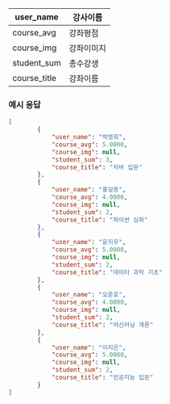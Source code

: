 | user_name    | 강사이름  |
| ------------ | ----- |
| course_avg   | 강좌평점  |
| course_img   | 강좌이미지 |
| student_sum  | 총수강생  |
| course_title | 강좌이름  |

### 예시 응답

```json
[
		{
			"user_name": "박영희", 
			"course_avg": 5.0000, 
			"course_img": null, 
			"student_sum": 3, 
			"course_title": "자바 입문"
		},
		{
			"user_name": "홍길동", 
			"course_avg": 4.0000, 
			"course_img": null, 
			"student_sum": 2, 
			"course_title": "파이썬 심화"
		},
		{
			"user_name": "윤지우", 
			"course_avg": 5.0000, 
			"course_img": null, 
			"student_sum": 2, 
			"course_title": "데이터 과학 기초"
		},
		{
			"user_name": "오준호", 
			"course_avg": 4.0000, 
			"course_img": null, 
			"student_sum": 2, 
			"course_title": "머신러닝 개론"
		},
		{
			"user_name": "이지은", 
			"course_avg": 5.0000, 
			"course_img": null, 
			"student_sum": 2, 
			"course_title": "인공지능 입문"
		}
]

```